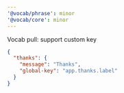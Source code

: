 ```yaml
---
'@vocab/phrase': minor
'@vocab/core': minor
---
```


Vocab pull: support custom key

```json
{
  "thanks": {
    "message": "Thanks",
    "global-key": "app.thanks.label"
  }
}
```

